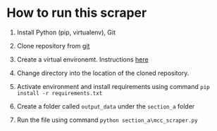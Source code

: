 # How to run this scraper

1. Install Python (pip, virtualenv), Git

2. Clone repository from [git](https://github.com/ebrahim-j/beem_africa_assessment.git)

3. Create a virtual environemt. Instructions [here](https://realpython.com/lessons/creating-virtual-environment/)

4. Change directory into the location of the cloned repository.

4. Activate environment and install requirements using command `pip install -r requirements.txt`

5. Create a folder called `output_data` under the `section_a` folder

6. Run the file using command `python section_a\mcc_scraper.py`